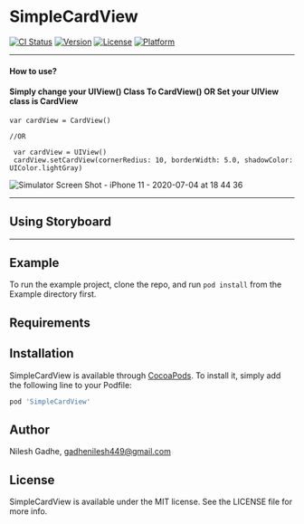 # SimpleCardView

[![CI Status](https://img.shields.io/travis/Nilesh/SimpleCardView.svg?style=flat)](https://travis-ci.org/Nilesh/SimpleCardView)
[![Version](https://img.shields.io/cocoapods/v/SimpleCardView.svg?style=flat)](https://cocoapods.org/pods/SimpleCardView)
[![License](https://img.shields.io/cocoapods/l/SimpleCardView.svg?style=flat)](https://cocoapods.org/pods/SimpleCardView)
[![Platform](https://img.shields.io/cocoapods/p/SimpleCardView.svg?style=flat)](https://cocoapods.org/pods/SimpleCardView)

---
#### How to use?
#### Simply change your UIView() Class To CardView() **OR** Set your UIView class is CardView
~~~
var cardView = CardView()

//OR
 
 var cardView = UIView()
 cardView.setCardView(cornerRedius: 10, borderWidth: 5.0, shadowColor: UIColor.lightGray)
~~~

![Simulator Screen Shot - iPhone 11 - 2020-07-04 at 18 44 36](https://user-images.githubusercontent.com/29631918/86517198-c88da100-be44-11ea-9781-9e9a83591d61.png)

---
## Using Storyboard

---
## Example

To run the example project, clone the repo, and run `pod install` from the Example directory first.

## Requirements

## Installation

SimpleCardView is available through [CocoaPods](https://cocoapods.org). To install
it, simply add the following line to your Podfile:

```ruby
pod 'SimpleCardView'
```

## Author

Nilesh Gadhe, gadhenilesh449@gmail.com

## License

SimpleCardView is available under the MIT license. See the LICENSE file for more info.
